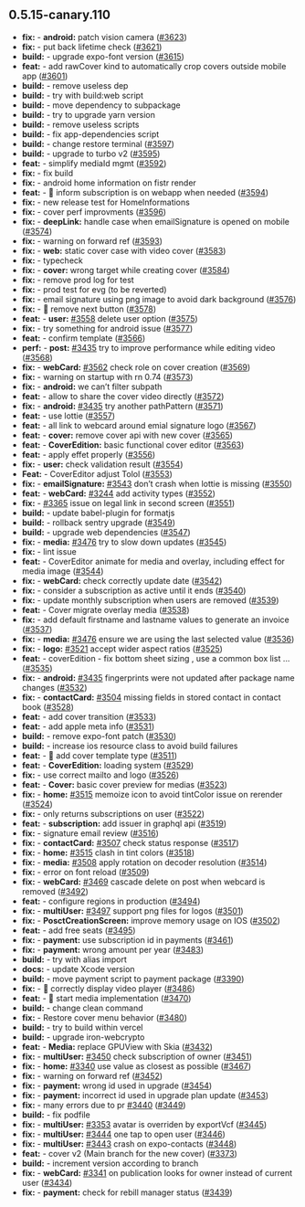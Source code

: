 ## 0.5.15-canary.110

* **fix:**  - **android:** patch vision camera ([#3623](https://github.com/AzzappApp/azzapp/pull/3623))
* **fix:**  - put back lifetime check ([#3621](https://github.com/AzzappApp/azzapp/pull/3621))
* **build:**  - upgrade expo-font version ([#3615](https://github.com/AzzappApp/azzapp/pull/3615))
* **feat:**  - add rawCover kind to automatically crop covers outside mobile app ([#3601](https://github.com/AzzappApp/azzapp/pull/3601))
* **build:**  - remove useless dep
* **build:**  - try with build:web script
* **build:**  - move dependency to subpackage
* **build:**  - try to upgrade yarn version
* **build:**  - remove useless scripts
* **build:**  - fix app-dependencies script
* **build:**  - change restore terminal ([#3597](https://github.com/AzzappApp/azzapp/pull/3597))
* **build:**  - upgrade to turbo v2 ([#3595](https://github.com/AzzappApp/azzapp/pull/3595))
* **feat:**  - simplify mediaId mgmt ([#3592](https://github.com/AzzappApp/azzapp/pull/3592))
* **fix:**  - fix build
* **fix:**  - android home information on fistr render
* **feat:**  - 🎸 inform subscription is on webapp when needed ([#3594](https://github.com/AzzappApp/azzapp/pull/3594))
* **fix:**  - new release test for HomeInformations
* **fix:**  - cover perf improvments ([#3596](https://github.com/AzzappApp/azzapp/pull/3596))
* **fix:**  - **deepLink:** handle case when emailSignature is opened on mobile ([#3574](https://github.com/AzzappApp/azzapp/pull/3574))
* **fix:**  - warning on forward ref ([#3593](https://github.com/AzzappApp/azzapp/pull/3593))
* **fix:**  - **web:** static cover case with video cover ([#3583](https://github.com/AzzappApp/azzapp/pull/3583))
* **fix:**  - typecheck
* **fix:**  - **cover:** wrong target while creating cover ([#3584](https://github.com/AzzappApp/azzapp/pull/3584))
* **fix:**  - remove prod log for test
* **fix:**  - prod test for evg (to be reverted)
* **fix:**  - email signature using png image to avoid dark background ([#3576](https://github.com/AzzappApp/azzapp/pull/3576))
* **fix:**  - 🐛 remove next button ([#3578](https://github.com/AzzappApp/azzapp/pull/3578))
* **feat:**  - **user:** [#3558](https://github.com/AzzappApp/azzapp/pull/3558) delete user option ([#3575](https://github.com/AzzappApp/azzapp/pull/3575))
* **fix:**  - try something for android issue ([#3577](https://github.com/AzzappApp/azzapp/pull/3577))
* **feat:**  - confirm template ([#3566](https://github.com/AzzappApp/azzapp/pull/3566))
* **perf:**  - **post:** [#3435](https://github.com/AzzappApp/azzapp/pull/3435) try to improve performance while editing video ([#3568](https://github.com/AzzappApp/azzapp/pull/3568))
* **fix:**  - **webCard:** [#3562](https://github.com/AzzappApp/azzapp/pull/3562) check role on cover creation ([#3569](https://github.com/AzzappApp/azzapp/pull/3569))
* **fix:**  - warning on startup with rn 0.74 ([#3573](https://github.com/AzzappApp/azzapp/pull/3573))
* **fix:**  - **android:** we can’t filter subpath
* **feat:**  - allow to share the cover video directly ([#3572](https://github.com/AzzappApp/azzapp/pull/3572))
* **fix:**  - **android:** [#3435](https://github.com/AzzappApp/azzapp/pull/3435) try another pathPattern ([#3571](https://github.com/AzzappApp/azzapp/pull/3571))
* **feat:**  - use lottie ([#3557](https://github.com/AzzappApp/azzapp/pull/3557))
* **feat:**  - all link to webcard around emial signature logo ([#3567](https://github.com/AzzappApp/azzapp/pull/3567))
* **feat:**  - **cover:** remove cover api with new cover ([#3565](https://github.com/AzzappApp/azzapp/pull/3565))
* **feat:**  - **CoverEdition:** basic functional cover editor ([#3563](https://github.com/AzzappApp/azzapp/pull/3563))
* **feat:**  - apply effet properly ([#3556](https://github.com/AzzappApp/azzapp/pull/3556))
* **fix:**  - **user:** check validation result ([#3554](https://github.com/AzzappApp/azzapp/pull/3554))
* **Feat:**  - CoverEditor adjust Tolol ([#3553](https://github.com/AzzappApp/azzapp/pull/3553))
* **fix:**  - **emailSignature:** [#3543](https://github.com/AzzappApp/azzapp/pull/3543) don’t crash when lottie is missing ([#3550](https://github.com/AzzappApp/azzapp/pull/3550))
* **feat:**  - **webCard:** [#3244](https://github.com/AzzappApp/azzapp/pull/3244) add activity types ([#3552](https://github.com/AzzappApp/azzapp/pull/3552))
* **fix:**  - [#3365](https://github.com/AzzappApp/azzapp/pull/3365) issue on legal link in second screen ([#3551](https://github.com/AzzappApp/azzapp/pull/3551))
* **build:**  - update babel-plugin for formatjs
* **build:**  - rollback sentry upgrade ([#3549](https://github.com/AzzappApp/azzapp/pull/3549))
* **build:**  - upgrade web dependencies ([#3547](https://github.com/AzzappApp/azzapp/pull/3547))
* **fix:**  - **media:** [#3476](https://github.com/AzzappApp/azzapp/pull/3476) try to slow down updates ([#3545](https://github.com/AzzappApp/azzapp/pull/3545))
* **fix:**  - lint issue
* **feat:**  - CoverEditor animate for media and overlay, including effect for media image ([#3544](https://github.com/AzzappApp/azzapp/pull/3544))
* **fix:**  - **webCard:** check correctly update date ([#3542](https://github.com/AzzappApp/azzapp/pull/3542))
* **fix:**  - consider a subscription as active until it ends ([#3540](https://github.com/AzzappApp/azzapp/pull/3540))
* **fix:**  - update monthly subscription when users are removed ([#3539](https://github.com/AzzappApp/azzapp/pull/3539))
* **feat:**  - Cover migrate overlay media ([#3538](https://github.com/AzzappApp/azzapp/pull/3538))
* **fix:**  - add default firstname and lastname values to generate an invoice ([#3537](https://github.com/AzzappApp/azzapp/pull/3537))
* **fix:**  - **media:** [#3476](https://github.com/AzzappApp/azzapp/pull/3476) ensure we are using the last selected value ([#3536](https://github.com/AzzappApp/azzapp/pull/3536))
* **fix:**  - **logo:** [#3521](https://github.com/AzzappApp/azzapp/pull/3521) accept wider aspect ratios ([#3525](https://github.com/AzzappApp/azzapp/pull/3525))
* **feat:**  - coverEdition - fix bottom sheet sizing , use a common box list … ([#3535](https://github.com/AzzappApp/azzapp/pull/3535))
* **fix:**  - **android:** [#3435](https://github.com/AzzappApp/azzapp/pull/3435) fingerprints were not updated after package name changes ([#3532](https://github.com/AzzappApp/azzapp/pull/3532))
* **fix:**  - **contactCard:** [#3504](https://github.com/AzzappApp/azzapp/pull/3504) missing fields in stored contact in contact book ([#3528](https://github.com/AzzappApp/azzapp/pull/3528))
* **feat:**  - add cover transition ([#3533](https://github.com/AzzappApp/azzapp/pull/3533))
* **feat:**  - add apple meta info ([#3531](https://github.com/AzzappApp/azzapp/pull/3531))
* **build:**  - remove expo-font patch ([#3530](https://github.com/AzzappApp/azzapp/pull/3530))
* **build:**  - increase ios resource class to avoid build failures
* **feat:**  - 🎸 add cover template type ([#3511](https://github.com/AzzappApp/azzapp/pull/3511))
* **feat:**  - **CoverEdition:** loading system ([#3529](https://github.com/AzzappApp/azzapp/pull/3529))
* **fix:**  - use correct mailto and logo ([#3526](https://github.com/AzzappApp/azzapp/pull/3526))
* **feat:**  - **Cover:** basic cover preview for medias ([#3523](https://github.com/AzzappApp/azzapp/pull/3523))
* **fix:**  - **home:** [#3515](https://github.com/AzzappApp/azzapp/pull/3515) memoize icon to avoid tintColor issue on rerender ([#3524](https://github.com/AzzappApp/azzapp/pull/3524))
* **fix:**  - only returns subscriptions on user ([#3522](https://github.com/AzzappApp/azzapp/pull/3522))
* **feat:**  - **subscription:** add issuer in graphql api ([#3519](https://github.com/AzzappApp/azzapp/pull/3519))
* **fix:**  - signature email review ([#3516](https://github.com/AzzappApp/azzapp/pull/3516))
* **fix:**  - **contactCard:** [#3507](https://github.com/AzzappApp/azzapp/pull/3507) check status response ([#3517](https://github.com/AzzappApp/azzapp/pull/3517))
* **fix:**  - **home:** [#3515](https://github.com/AzzappApp/azzapp/pull/3515) clash in tint colors ([#3518](https://github.com/AzzappApp/azzapp/pull/3518))
* **fix:**  - **media:** [#3508](https://github.com/AzzappApp/azzapp/pull/3508) apply rotation on decoder resolution ([#3514](https://github.com/AzzappApp/azzapp/pull/3514))
* **fix:**  - error on font reload ([#3509](https://github.com/AzzappApp/azzapp/pull/3509))
* **fix:**  - **webCard:** [#3469](https://github.com/AzzappApp/azzapp/pull/3469) cascade delete on post when webcard is removed ([#3492](https://github.com/AzzappApp/azzapp/pull/3492))
* **feat:**  - configure regions in production ([#3494](https://github.com/AzzappApp/azzapp/pull/3494))
* **fix:**  - **multiUser:** [#3497](https://github.com/AzzappApp/azzapp/pull/3497) support png files for logos ([#3501](https://github.com/AzzappApp/azzapp/pull/3501))
* **fix:**  - **PosctCreationScreen:** improve memory usage on IOS ([#3502](https://github.com/AzzappApp/azzapp/pull/3502))
* **feat:**  - add free seats ([#3495](https://github.com/AzzappApp/azzapp/pull/3495))
* **fix:**  - **payment:** use subscription id in payments ([#3461](https://github.com/AzzappApp/azzapp/pull/3461))
* **fix:**  - **payment:** wrong amount per year ([#3483](https://github.com/AzzappApp/azzapp/pull/3483))
* **build:**  - try with alias import
* **docs:**  - update Xcode version
* **build:**  - move payment script to payment package ([#3390](https://github.com/AzzappApp/azzapp/pull/3390))
* **fix:**  - 🐛 correctly display video player ([#3486](https://github.com/AzzappApp/azzapp/pull/3486))
* **feat:**  - 🎸 start media implementation ([#3470](https://github.com/AzzappApp/azzapp/pull/3470))
* **build:**  - change clean command
* **fix:**  - Restore cover menu behavior ([#3480](https://github.com/AzzappApp/azzapp/pull/3480))
* **build:**  - try to build within vercel
* **build:**  - upgrade iron-webcrypto
* **feat:**  - **Media:** replace GPUView with Skia ([#3432](https://github.com/AzzappApp/azzapp/pull/3432))
* **fix:**  - **multiUser:** [#3450](https://github.com/AzzappApp/azzapp/pull/3450) check subscription of owner ([#3451](https://github.com/AzzappApp/azzapp/pull/3451))
* **fix:**  - **home:** [#3340](https://github.com/AzzappApp/azzapp/pull/3340) use value as closest as possible ([#3467](https://github.com/AzzappApp/azzapp/pull/3467))
* **fix:**  - warning on forward ref ([#3452](https://github.com/AzzappApp/azzapp/pull/3452))
* **fix:**  - **payment:** wrong id used in upgrade ([#3454](https://github.com/AzzappApp/azzapp/pull/3454))
* **fix:**  - **payment:** incorrect id used in upgrade plan update ([#3453](https://github.com/AzzappApp/azzapp/pull/3453))
* **fix:**  - many errors due to pr [#3440](https://github.com/AzzappApp/azzapp/pull/3440) ([#3449](https://github.com/AzzappApp/azzapp/pull/3449))
* **build:**  - fix podfile
* **fix:**  - **multiUser:** [#3353](https://github.com/AzzappApp/azzapp/pull/3353) avatar is overriden by exportVcf ([#3445](https://github.com/AzzappApp/azzapp/pull/3445))
* **fix:**  - **multiUser:** [#3444](https://github.com/AzzappApp/azzapp/pull/3444) one tap to open user ([#3446](https://github.com/AzzappApp/azzapp/pull/3446))
* **fix:**  - **multiUser:** [#3443](https://github.com/AzzappApp/azzapp/pull/3443) crash on expo-contacts ([#3448](https://github.com/AzzappApp/azzapp/pull/3448))
* **feat:**  - cover v2 (Main branch for the new cover) ([#3373](https://github.com/AzzappApp/azzapp/pull/3373))
* **build:**  - increment version according to branch
* **fix:**  - **webCard:** [#3341](https://github.com/AzzappApp/azzapp/pull/3341) on publication looks for owner instead of current user ([#3434](https://github.com/AzzappApp/azzapp/pull/3434))
* **fix:**  - **payment:** check for rebill manager status ([#3439](https://github.com/AzzappApp/azzapp/pull/3439))